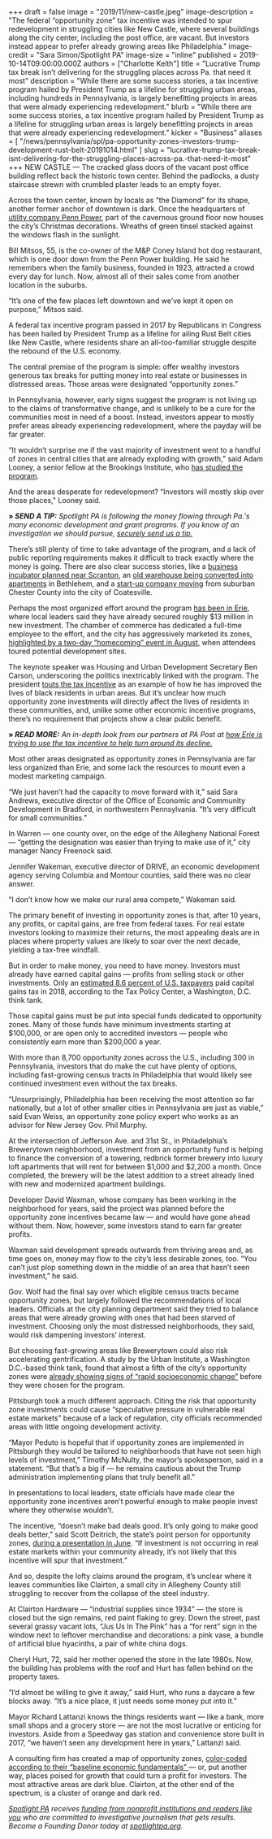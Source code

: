 +++
draft = false
image = "2019/11/new-castle.jpeg"
image-description = "The federal “opportunity zone” tax incentive was intended to spur redevelopment in struggling cities like New Castle, where several buildings along the city center, including the post office, are vacant. But investors instead appear to prefer already growing areas like Philadelphia."
image-credit = "Sara Simon/Spotlight PA"
image-size = "inline"
published = 2019-10-14T09:00:00.000Z
authors = ["Charlotte Keith"]
title = "Lucrative Trump tax break isn’t delivering for the struggling places across Pa. that need it most"
description = "While there are some success stories, a tax incentive program hailed by President Trump as a lifeline for struggling urban areas, including hundreds in Pennsylvania, is largely benefitting projects in areas that were already experiencing redevelopment."
blurb = "While there are some success stories, a tax incentive program hailed by President Trump as a lifeline for struggling urban areas is largely benefitting projects in areas that were already experiencing redevelopment."
kicker = "Business"
aliases = [
"/news/pennsylvania/spl/pa-opportunity-zones-investors-trump-development-rust-belt-20191014.html"
]
slug = "lucrative-trump-tax-break-isnt-delivering-for-the-struggling-places-across-pa.-that-need-it-most"
+++
NEW CASTLE — The cracked glass doors of the vacant post office building reflect back the historic town center. Behind the padlocks, a dusty staircase strewn with crumbled plaster leads to an empty foyer.

Across the town center, known by locals as “the Diamond” for its shape, another former anchor of downtown is dark. Once the headquarters of <a href="https://www.ncnewsonline.com/news/lights-still-out-at-former-penn-power-building/article_47af19b8-5869-11e7-9d98-27842280c6e1.html">utility company Penn Power</a>, part of the cavernous ground floor now houses the city’s Christmas decorations. Wreaths of green tinsel stacked against the windows flash in the sunlight.

Bill Mitsos, 55, is the co-owner of the M&amp;P Coney Island hot dog restaurant, which is one door down from the Penn Power building. He said he remembers when the family business, founded in 1923, attracted a crowd every day for lunch. Now, almost all of their sales come from another location in the suburbs.

“It’s one of the few places left downtown and we’ve kept it open on purpose,” Mitsos said.

A federal tax incentive program passed in 2017 by Republicans in Congress has been hailed by President Trump as a lifeline for ailing Rust Belt cities like New Castle, where residents share an all-too-familiar struggle despite the rebound of the U.S. economy.

The central premise of the program is simple: offer wealthy investors generous tax breaks for putting money into real estate or businesses in distressed areas. Those areas were designated “opportunity zones.”

In Pennsylvania, however, early signs suggest the program is not living up to the claims of transformative change, and is unlikely to be a cure for the communities most in need of a boost. Instead, investors appear to mostly prefer areas already experiencing redevelopment, where the payday will be far greater.

“It wouldn’t surprise me if the vast majority of investment went to a handful of zones in central cities that are already exploding with growth,” said Adam Looney, a senior fellow at the Brookings Institute, who <a href="https://www.brookings.edu/research/learning-from-opportunity-zones-how-to-improve-place-based-policies/">has studied the program</a>.

And the areas desperate for redevelopment? “Investors will mostly skip over those places," Looney said.

<b>» </b><i><b>SEND A TIP:</b></i><i> Spotlight PA is following the money flowing through Pa.'s many economic development and grant programs. If you know of an investigation we should pursue, </i><a href="https://www.spotlightpa.org/tips/"><i>securely send us a tip.</i></a>

There’s still plenty of time to take advantage of the program, and a lack of public reporting requirements makes it difficult to track exactly where the money is going. There are also clear success stories, like a <a href="https://thepearl.fund/">business incubator planned near Scranton</a>, an <a href="https://www.pnc.com/en/about-pnc/topics/pnc-pov/community/opportunity-zone.html">old warehouse being converted into apartments</a> in Bethlehem, and a <a href="https://coatesville.today/2019/05/qualified-opportunity-zone-attracts-new-company-to-coatesville/">start-up company moving</a> from suburban Chester County into the city of Coatesville.

Perhaps the most organized effort around the program <a href="https://www.flagshipopportunityzone.com/">has been in Erie</a>, where local leaders said they have already secured roughly $13 million in new investment. The chamber of commerce has dedicated a full-time employee to the effort, and the city has aggressively marketed its zones, <a href="https://homecoming.eriepa.com/">highlighted by a two-day “homecoming” event in August</a>, when attendees toured potential development sites.

The keynote speaker was Housing and Urban Development Secretary Ben Carson, underscoring the politics inextricably linked with the program. The president <a href="https://www.baltimoresun.com/business/bs-bz-opportunity-zones-20190730-3b3koim5wfcovhnp6t32ja2h4m-story.html">touts the tax incentive</a> as an example of how he has improved the lives of black residents in urban areas. But it’s unclear how much opportunity zone investments will directly affect the lives of residents in these communities, and, unlike some other economic incentive programs, there’s no requirement that projects show a clear public benefit.

<b>» </b><i><b>READ MORE:</b></i><i> An in-depth look from our partners at PA Post at </i><a href="https://papost.org/2019/10/15/erie-lost-people-for-decades-now-leaders-there-hope-a-new-tax-break-will-transform-the-city/"><i>how Erie is trying to use the tax incentive to help turn around its decline.</i></a>

Most other areas designated as opportunity zones in Pennsylvania are far less organized than Erie, and some lack the resources to mount even a modest marketing campaign.

“We just haven’t had the capacity to move forward with it,” said Sara Andrews, executive director of the Office of Economic and Community Development in Bradford, in northwestern Pennsylvania. “It’s very difficult for small communities.”

In Warren — one county over, on the edge of the Allegheny National Forest — “getting the designation was easier than trying to make use of it,” city manager Nancy Freenock said.

Jennifer Wakeman, executive director of DRIVE, an economic development agency serving Columbia and Montour counties, said there was no clear answer.

“I don’t know how we make our rural area compete,” Wakeman said.

<script src="https://www.spotlightpa.org/embed.js" async></script><div data-spl-embed-version="1" data-spl-src="https://www.spotlightpa.org/embeds/newsletter/"></div>

The primary benefit of investing in opportunity zones is that, after 10 years, any profits, or capital gains, are free from federal taxes. For real estate investors looking to maximize their returns, the most appealing deals are in places where property values are likely to soar over the next decade, yielding a tax-free windfall.

But in order to make money, you need to have money. Investors must already have earned capital gains — profits from selling stock or other investments. Only an <a href="https://www.taxpolicycenter.org/model-estimates/distribution-individual-income-tax-long-term-capital-gains-and-qualified-27">estimated 8.6 percent of U.S. taxpayers</a> paid capital gains tax in 2018, according to the Tax Policy Center, a Washington, D.C. think tank.

Those capital gains must be put into special funds dedicated to opportunity zones. Many of those funds have minimum investments starting at $100,000, or are open only to accredited investors — people who consistently earn more than $200,000 a year.

With more than 8,700 opportunity zones across the U.S., including 300 in Pennsylvania, investors that do make the cut have plenty of options, including fast-growing census tracts in Philadelphia that would likely see continued investment even without the tax breaks.

“Unsurprisingly, Philadelphia has been receiving the most attention so far nationally, but a lot of other smaller cities in Pennsylvania are just as viable,” said Evan Weiss, an opportunity zone policy expert who works as an advisor for New Jersey Gov. Phil Murphy.

<div id="map-container"></div>

At the intersection of Jefferson Ave. and 31st St., in Philadelphia’s Brewerytown neighborhood, investment from an opportunity fund is helping to finance the conversion of a towering, redbrick former brewery into luxury loft apartments that will rent for between $1,000 and $2,200 a month. Once completed, the brewery will be the latest addition to a street already lined with new and modernized apartment buildings.

Developer David Waxman, whose company has been working in the neighborhood for years, said the project was planned before the opportunity zone incentives became law — and would have gone ahead without them. Now, however, some investors stand to earn far greater profits.

Waxman said development spreads outwards from thriving areas and, as time goes on, money may flow to the city’s less desirable zones, too. “You can’t just plop something down in the middle of an area that hasn’t seen investment,” he said.

Gov. Wolf had the final say over which eligible census tracts became opportunity zones, but largely followed the recommendations of local leaders. Officials at the city planning department said they tried to balance areas that were already growing with ones that had been starved of investment. Choosing only the most distressed neighborhoods, they said, would risk dampening investors’ interest.

But choosing fast-growing areas like Brewerytown could also risk accelerating gentrification. A study by the Urban Institute, a Washington D.C.-based think tank, found that almost a fifth of the city’s opportunity zones were <a href="https://www.urban.org/policy-centers/metropolitan-housing-and-communities-policy-center/projects/opportunity-zones-maximizing-return-public-investment">already showing signs of “rapid socioeconomic change”</a> before they were chosen for the program.

Pittsburgh took a much different approach. Citing the risk that opportunity zone investments could cause “speculative pressure in vulnerable real estate markets” because of a lack of regulation, city officials recommended areas with little ongoing development activity.

“Mayor Peduto is hopeful that if opportunity zones are implemented in Pittsburgh they would be tailored to neighborhoods that have not seen high levels of investment,” Timothy McNulty, the mayor’s spokesperson, said in a statement. “But that’s a big if — he remains cautious about the Trump administration implementing plans that truly benefit all.”

In presentations to local leaders, state officials have made clear the opportunity zone incentives aren’t powerful enough to make people invest where they otherwise wouldn’t.

The incentive, “doesn’t make bad deals good. It’s only going to make good deals better,” said Scott Deitrich, the state’s point person for opportunity zones, <a href="https://www.youtube.com/watch?v=FMSpaxF30U0">during a presentation in June</a>. “If investment is not occurring in real estate markets within your community already, it’s not likely that this incentive will spur that investment.”

And so, despite the lofty claims around the program, it’s unclear where it leaves communities like Clairton, a small city in Allegheny County still struggling to recover from the collapse of the steel industry.

At Clairton Hardware — “industrial supplies since 1934” — the store is closed but the sign remains, red paint flaking to grey. Down the street, past several grassy vacant lots, “Jus Us In The Pink” has a “for rent” sign in the window next to leftover merchandise and decorations: a pink vase, a bundle of artificial blue hyacinths, a pair of white china dogs.

Cheryl Hurt, 72, said her mother opened the store in the late 1980s. Now, the building has problems with the roof and Hurt has fallen behind on the property taxes.

“I’d almost be willing to give it away,” said Hurt, who runs a daycare a few blocks away. “It’s a nice place, it just needs some money put into it.”

Mayor Richard Lattanzi knows the things residents want — like a bank, more small shops and a grocery store — are not the most lucrative or enticing for investors. Aside from a Speedway gas station and convenience store built in 2017, “we haven’t seen any development here in years,” Lattanzi said.

A consulting firm has created a map of opportunity zones, <a href="https://www.developadvisors.com/opportunity-zones-index/">color-coded according to their “baseline economic fundamentals” </a>— or, put another way, places poised for growth that could turn a profit for investors. The most attractive areas are dark blue. Clairton, at the other end of the spectrum, is a cluster of orange and dark red.

<a href="https://www.spotlightpa.org/"><i>Spotlight PA</i></a><i> receives </i><a href="https://www.spotlightpa.org/support/"><i>funding from nonprofit institutions and readers like you</i></a><i> who are committed to investigative journalism that gets results. Become a Founding Donor today at </i><a href="https://www.spotlightpa.org/"><i>spotlightpa.org</i></a><i>.</i>

<script src="//pym.nprapps.org/pym.v1.min.js"></script>

<script>window.pymParent = new pym.Parent('map-container', 'https://interactives.data.spotlightpa.org/2019/vis-map-leaflet-pa-opp-zones/', {});</script>
